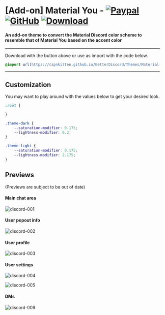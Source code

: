 # [Add-on] Material You - [![Paypal][paypal-logo]][paypal-url] [![GitHub][github-logo]][github-url] [![Download][download-logo]][download-url]
#### An add-on theme to convert the Material Discord color scheme to resemble that of Material You based on the accent color

<hr>

Download with the button above or use as import with the code below.

```css
@import url(https://capnkitten.github.io/BetterDiscord/Themes/Material-Discord/css/addons/material-you/source.css);
```

<hr>

## Customization

You may want to play around with the values below to get your desired look.

```css
:root {

}

.theme-dark {
    --saturation-modifier: 0.175;
    --lightness-modifier: 0.2;
}

.theme-light {
    --saturation-modifier: 0.175;
    --lightness-modifier: 2.175;
}
```

## Previews

(Previews are subject to be out of date)

#### Main chat area

![discord-001](https://user-images.githubusercontent.com/4013216/202617785-2c99bf82-c8d7-4c54-9c77-ee171e0fe6e6.png)

#### User popout info

![discord-002](https://user-images.githubusercontent.com/4013216/202617935-0260d0fc-e2fe-4f1a-a7ad-c331ed014a01.png)

#### User profile

![discord-003](https://user-images.githubusercontent.com/4013216/202618043-90f1b27f-cb38-4ffd-ba0b-177999e6c0f7.png)

#### User settings

![discord-004](https://user-images.githubusercontent.com/4013216/202618063-65f905cc-d517-40d2-ad7f-74bbaeb14977.png)

![discord-005](https://user-images.githubusercontent.com/4013216/202618074-52d34d80-b342-428d-afdd-454d5f4ef133.png)

#### DMs

![discord-006](https://user-images.githubusercontent.com/4013216/202618092-707512aa-639a-40b0-a7ac-498cf66c3eb1.png)

[paypal-logo]: https://img.shields.io/static/v1?label=PayPal&message=Donate&style=flat&logo=paypal&color=blue
[paypal-url]: https://paypal.me/capnkitten

[github-logo]: https://img.shields.io/static/v1?label=GitHub&message=Sponsor&style=flat&logo=github&color=black
[github-url]: https://github.com/sponsors/CapnKitten

[download-logo]: https://img.shields.io/static/v1?label=Download&message=Theme&style=flat&color=blue
[download-url]: https://capnkitten.github.io/BetterDiscord/Download/?theme=Material-Discord&addon=material-you
